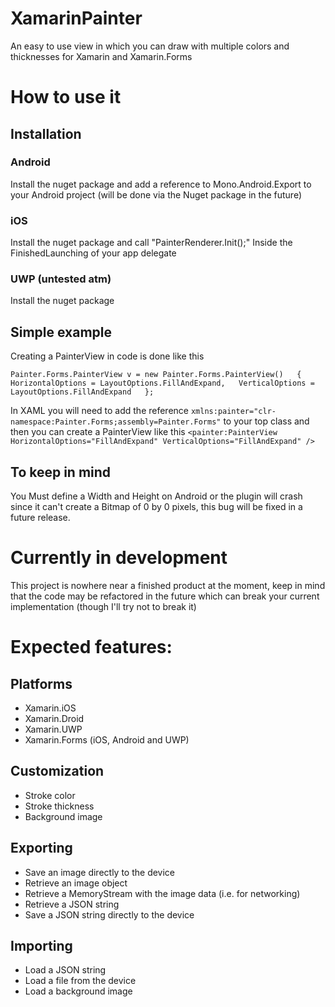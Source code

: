 # XamarinPainter
An easy to use view in which you can draw with multiple colors and thicknesses for Xamarin and Xamarin.Forms

# How to use it
## Installation
### Android
Install the nuget package and add a reference to Mono.Android.Export to your Android project (will be done via the Nuget package in the future)
### iOS
Install the nuget package and call "PainterRenderer.Init();" Inside the FinishedLaunching of your app delegate
### UWP (untested atm)
Install the nuget package
## Simple example
Creating a PainterView in code is done like this

`Painter.Forms.PainterView v = new Painter.Forms.PainterView()  
{  
  HorizontalOptions = LayoutOptions.FillAndExpand,  
  VerticalOptions = LayoutOptions.FillAndExpand  
};  `

In XAML you will need to add the reference `xmlns:painter="clr-namespace:Painter.Forms;assembly=Painter.Forms"` to your top class and then you can create a PainterView like this `<painter:PainterView HorizontalOptions="FillAndExpand" VerticalOptions="FillAndExpand" />`
## To keep in mind
You Must define a Width and Height on Android or the plugin will crash since it can't create a Bitmap of 0 by 0 pixels, this bug will be fixed in a future release.


# Currently in development
This project is nowhere near a finished product at the moment, keep in mind that the code may be refactored in the future which can break your current implementation (though I'll try not to break it)

# Expected features:
## Platforms
* Xamarin.iOS
* Xamarin.Droid
* Xamarin.UWP
* Xamarin.Forms (iOS, Android and UWP)

## Customization
* Stroke color
* Stroke thickness
* Background image

## Exporting
* Save an image directly to the device
* Retrieve an image object
* Retrieve a MemoryStream with the image data (i.e. for networking)
* Retrieve a JSON string
* Save a JSON string directly to the device

## Importing
* Load a JSON string
* Load a file from the device
* Load a background image
